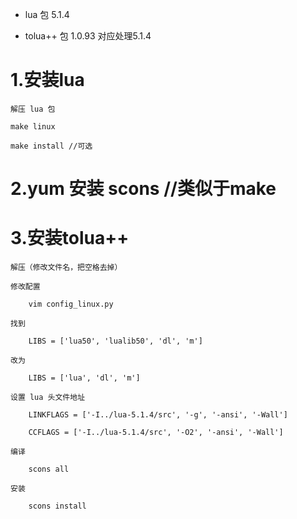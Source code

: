* lua 包 5.1.4

* tolua++ 包 1.0.93 对应处理5.1.4

# 1.安装lua
    解压 lua 包
    
    make linux
    
    make install //可选
    
# 2.yum 安装 scons //类似于make

# 3.安装tolua++
    解压（修改文件名，把空格去掉）
    
    修改配置
    
        vim config_linux.py
        
    找到
    
        LIBS = ['lua50', 'lualib50', 'dl', 'm']
        
    改为
    
        LIBS = ['lua', 'dl', 'm']
        
    设置 lua 头文件地址
    
        LINKFLAGS = ['-I../lua-5.1.4/src', '-g', '-ansi', '-Wall']
        
        CCFLAGS = ['-I../lua-5.1.4/src', '-O2', '-ansi', '-Wall'] 
        
    编译
    
        scons all
        
    安装
    
        scons install
        
